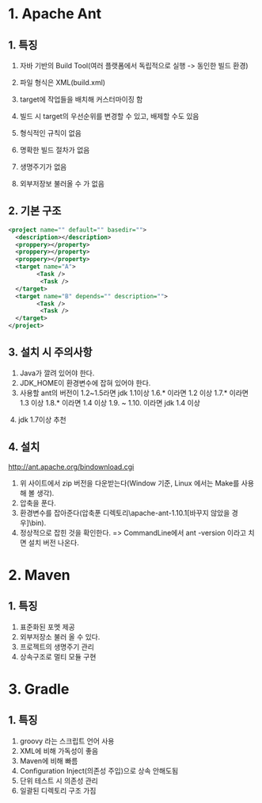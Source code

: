 # 1. Apache Ant

## 1. 특징

1. 자바 기반의 Build Tool(여러 플랫폼에서 독립적으로 실행 -> 동인한 빌드 환경)

2. 파일 형식은 XML(build.xml)

3. target에 작업들을 배치해 커스터마이징 함

4. 빌드 시 target의 우선순위를 변경할 수 있고, 배제할 수도 있음
5. 형식적인 규칙이 없음
6. 명확한 빌드 절차가 없음
7. 생명주기가 없음
8. 외부저장보 불러올 수 가 없음

## 2. 기본 구조

```xml
<project name="" default="" basedir="">
  <description></description>
  <proppery></property>
  <proppery></property>
  <proppery></property>
  <target name="A">
        <Task />
         <Task />
  </target>
  <target name="B" depends="" description="">
        <Task />
         <Task />
  </target>
</project>
```



## 3. 설치 시 주의사항

1. Java가 깔려 있어야 한다.
2. JDK_HOME이 환경변수에 잡혀 있어야 한다.
3. 사용할 ant의 버전이 1.2~1.5라면 jdk 1.1이상
                      1.6.* 이라면 1.2 이상
                      1.7.* 이라면 1.3 이상
                      1.8.* 이라면 1.4 이상 
                      1.9. ~ 1.10. 이라면 jdk 1.4 이상

​	4. jdk 1.7이상 추천



## 4. 설치

http://ant.apache.org/bindownload.cgi

1. 위 사이트에서 zip 버전을 다운받는다(Window 기준, Linux 에서는 Make를 사용해 볼 생각).
2. 압축을 푼다.
3. 환경변수를 잡아준다(압축푼 디렉토리\apache-ant-1.10.1[바꾸지 않았을 경우]\bin).
4. 정상적으로 잡힌 것을 확인한다. => CommandLine에서 ant -version 이라고 치면 설치 버전 나온다.





# 2. Maven

## 1. 특징

1. 표준화된 포멧 제공
2. 외부저장소 불러 올 수 있다.
3. 프로젝트의 생명주기 관리
4. 상속구조로 멀티 모듈 구현



# 3. Gradle

## 1. 특징

1. groovy 라는 스크립트 언어 사용
2. XML에 비해 가독성이 좋음
3. Maven에 비해 빠름
4. Configuration Inject(의존성 주입)으로 상속 안해도됨
5. 단위 테스트 시 의존성 관리
6. 일괄된 디렉토리 구조 가짐